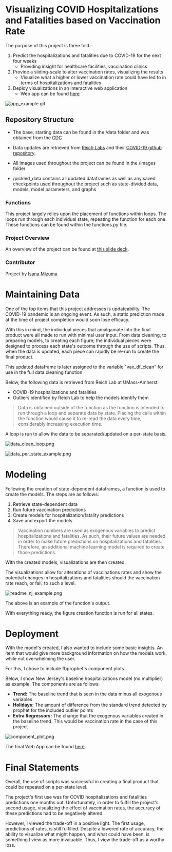 # Visualizing COVID Hospitalizations and Fatalities based on Vaccination Rate

The purpose of this project is three fold:
1. Predict the hospitalizations and fatalities due to COVID-19 for the next four weeks
    - Providing insight for healthcare facilities, vaccination clinics
2. Provide a sliding-scale to alter vaccination rates, visualizing the results
    - Visualize what a higher or lower vaccination rate could have led to in terms of hospitalizations and fatalities
3. Deploy visualizations in an interactive web application
    - Web app can be found [here](https://covidmodellingproject.weebly.com/)

![app_example.gif](https://github.com/ismizu/Time_Series_Modeling_Covid_Vax/blob/main/images/app_example.gif)

## Repository Structure

- The base, starting data can be found in the /data folder and was obtained from the [CDC](https://data.cdc.gov/Vaccinations/COVID-19-Vaccinations-in-the-United-States-Jurisdi/unsk-b7fc)

- Data updates are retrieved from [Reich Labs](https://reichlab.io/) and their [COVID-19 github repository](https://github.com/reichlab/covid19-forecast-hub#ensemble-model).

- All images used throughout the project can be found in the /images folder

- /pickled_data contains all updated dataframes as well as any saved checkpoints used throughout the project such as state-divided data, models, model parameters, and graphs

### Functions
This project largely relies upon the placement of functions within loops. The loops run through each individual state, repeating the function for each one. These functions can be found within the functions.py file.

### Project Overview
An overview of the project can be found at [this slide deck](https://docs.google.com/presentation/d/1z3zzTOvnFKVS_X-35wsUMyr73-Xmh90ihaLCswBJGPs/edit?usp=sharing).

### Contributor
Project by [Isana Mizuma](https://github.com/ismizu)

# Maintaining Data

One of the top items that this project addresses is updateability. The COVID-19 pandemic is an ongoing event. As such, a static prediction made at the time of project completion would soon lose efficacy.

With this in mind, the individual pieces that amalgamate into the final product were all made to run with minimal user input. From data cleaning, to preparing models, to creating each figure; the individual pieces were designed to process each state's outcome through the use of scripts. Thus, when the data is updated, each piece can rapidly be re-run to create the final product.

This updated dataframe is later assigned to the variable "vax_df_clean" for use in the full data cleaning function.

Below, the following data is retrieved from Reich Lab at UMass-Amherst.
- COVID-19 hospitalizations and fatalities
- Outliers identified by Reich Lab to help the models identify them
> Data is obtained outside of the function as the function is intended to run through a loop and separate data by state. Placing the calls within the function would cause it to re-read the data every time, considerably increasing execution time.

A loop is run to allow the data to be separated/updated on a per-state basis.

![data_clean_loop.png](https://github.com/ismizu/Time_Series_Modeling_Covid_Vax/blob/main/images/data_clean_loop.png)

![data_per_state_example.png](https://github.com/ismizu/Time_Series_Modeling_Covid_Vax/blob/main/images/data_per_state_example.png)

# Modeling

Following the creation of state-dependent dataframes, a function is used to create the models. The steps are as follows:
1. Retrieve state-dependent data
2. Run future vaccination predictions
3. Create models for hospitalization/fatality predictions
4. Save and export the models
>Vaccination numbers are used as exogenous variables to predict hospitalizations and fatalities. As such, their future values are needed in order to make future predictions on hospitalizations and fatalities. Therefore, an additional machine learning model is required to create those predictions.

With the created models, visualizations are then created.

The visualizations allow for alterations of vaccinations rates and show the potential changes in hospitalizations and fatalities should the vaccination rate reach, or fall, to such a level.

![readme_nj_example.png](https://github.com/ismizu/Time_Series_Modeling_Covid_Vax/blob/main/images/readme_nj_example.png)

The above is an example of the function's output.

With everything ready, the figure creation function is run for all states.

# Deployment

With the model's created, I also wanted to include some basic insights. An item that would give more background information on how the models work, while not overwhelming the user.

For this, I chose to include fbprophet's component plots.

Below, I show New Jersey's baseline hospitalizations model (no multiplier) as example. The components are as follows:

- **Trend:** The baseline trend that is seen in the data minus all exogenous variables
- **Holidays:** The amount of difference from the standard trend detected by prophet for the included outlier points
- **Extra Regressors:** The change that the exogenous variables created in the baseline trend. This would be vaccination rate in the case of this project

![component_plot.png](https://github.com/ismizu/Time_Series_Modeling_Covid_Vax/blob/main/images/component_plot.png)

The final Web App can be found [here](https://covidmodellingproject.weebly.com/).

# Final Statements

Overall, the use of scripts was successful in creating a final product that could be repeated on a per-state level.

The project's first use was for COVID hospitalizations and fatalities predictions one months out. Unfortunately, in order to fulfill the project's second usage, visualizing the effect of vaccination rates, the accuracy of these predictions had to be negatively altered.

However, I viewed the trade-off in a positive light. The first usage, predictions of rates, is still fulfilled. Despite a lowered rate of accuracy, the ability to visualize what might happen, and what could have been, is something I view as more invaluable. Thus, I view the trade-off as a worthy loss.
